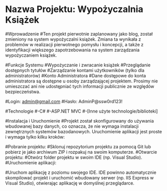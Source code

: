 # Nazwa Projektu: Wypożyczalnia Książek
#Wprowadzenie
#Ten projekt pierwotnie zaplanowany jako blog, został zmieniony na system wypożyczalni książek. Zmiana ta wynikała z problemów w realizacji pierwotnego pomysłu i koncepcji, a także z identyfikacji większego zapotrzebowania na system zarządzania wypożyczaniem książek.

#Funkcje Systemu
#Wypożyczanie i zwracanie książek
#Przeglądanie dostępnych tytułów
#Zarządzanie kontami użytkowników (tylko dla administratorów)
#Konto Administratora
#Dane dostępowe do konta administratora są dostępne u osoby zarządzającej projektem. Prosimy nie umieszczać ani nie udostępniać tych informacji publicznie ze względów bezpieczeństwa.

#Login: admin@gmail.com
#Hasło: AdminP@ssw0rd123!

#Technologie
#-C#
#-ASP.NET MVC
#-[Inne użyte technologie/biblioteki]

#Instalacja i Uruchomienie
#Projekt został skonfigurowany do używania wbudowanej bazy danych, co oznacza, że nie wymaga instalacji zewnętrznych systemów bazodanowych. Uruchomienie aplikacji jest proste i wymaga tylko kilku kroków:

#Pobranie projektu:
#Sklonuj repozytorium projektu za pomocą Git lub pobierz je jako archiwum ZIP i rozpakuj na swoim komputerze.
#Otwarcie projektu:
#Otwórz folder projektu w swoim IDE (np. Visual Studio).
#Uruchomienie aplikacji:

#Uruchom aplikację z poziomu swojego IDE. IDE powinno automatycznie skompilować projekt i uruchomić wbudowany serwer (np. IIS Express w Visual Studio), otwierając aplikację w domyślnej przeglądarce.
